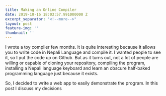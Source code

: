 ```yaml
---
title: Making an Online Compiler
date: 2019-10-16 18:03:57.991000000 Z
excerpt_separator: "<!--more-->"
layout: post
feature-img: ''
thumbnail: ''
---
```


I wrote a toy compiler few months. It is quite interesting because it allows you to write code in Nepali Language and compile it. I wanted people to see it, so I put the code up on Github. But as it turns out, not a lot of people are willing or capable of cloning your repository, compiling the program, installing a Nepali language keyboard and learn an obscure half-baked programming language just because it exists. 

So, I decided to write a web app to easily demonstrate the program. In this post I discuss my decisions 